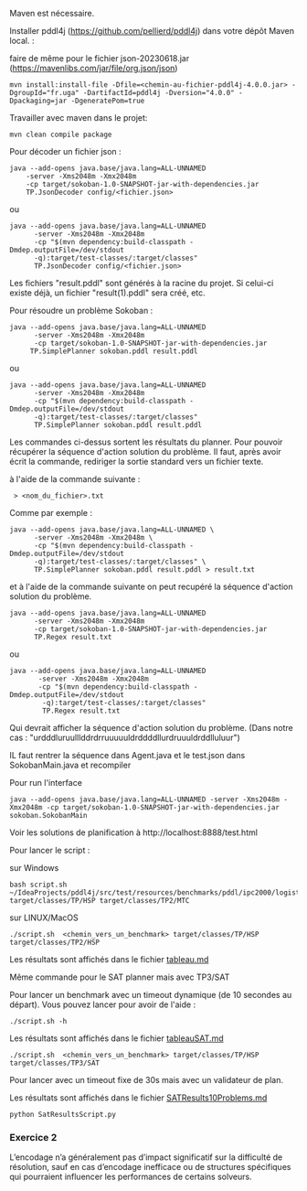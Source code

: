 Maven est nécessaire.

Installer pddl4j (https://github.com/pellierd/pddl4j) dans votre dépôt Maven local. :

faire de même pour le fichier json-20230618.jar (https://mavenlibs.com/jar/file/org.json/json)

```
mvn install:install-file -Dfile=<chemin-au-fichier-pddl4j-4.0.0.jar> -DgroupId="fr.uga" -DartifactId=pddl4j -Dversion="4.0.0" -Dpackaging=jar -DgeneratePom=true
 ```

Travailler avec maven dans le projet:

```
mvn clean compile package
```

Pour décoder un fichier json :

```
java --add-opens java.base/java.lang=ALL-UNNAMED 
    -server -Xms2048m -Xmx2048m 
    -cp target/sokoban-1.0-SNAPSHOT-jar-with-dependencies.jar 
    TP.JsonDecoder config/<fichier.json>  

```

ou

```
java --add-opens java.base/java.lang=ALL-UNNAMED
      -server -Xms2048m -Xmx2048m 
      -cp "$(mvn dependency:build-classpath -Dmdep.outputFile=/dev/stdout 
      -q):target/test-classes/:target/classes" 
      TP.JsonDecoder config/<fichier.json>
```

Les fichiers "result.pddl" sont générés à la racine du projet.
Si celui-ci existe déjà, un fichier "result(1).pddl" sera créé, etc.

Pour résoudre un problème Sokoban :

```
java --add-opens java.base/java.lang=ALL-UNNAMED 
      -server -Xms2048m -Xmx2048m 
      -cp target/sokoban-1.0-SNAPSHOT-jar-with-dependencies.jar 
     TP.SimplePlanner sokoban.pddl result.pddl 
```

ou

```
java --add-opens java.base/java.lang=ALL-UNNAMED 
      -server -Xms2048m -Xmx2048m 
      -cp "$(mvn dependency:build-classpath -Dmdep.outputFile=/dev/stdout 
      -q):target/test-classes/:target/classes" 
      TP.SimplePlanner sokoban.pddl result.pddl 
```

Les commandes ci-dessus sortent les résultats du planner.
Pour pouvoir récupérer la séquence d'action solution du problème.
Il faut, après avoir écrit la commande, rediriger la sortie standard vers un fichier texte.

à l'aide de la commande suivante :

```
 > <nom_du_fichier>.txt
```

Comme par exemple :

```
java --add-opens java.base/java.lang=ALL-UNNAMED \
      -server -Xms2048m -Xmx2048m \
      -cp "$(mvn dependency:build-classpath -Dmdep.outputFile=/dev/stdout 
      -q):target/test-classes/:target/classes" \
      TP.SimplePlanner sokoban.pddl result.pddl > result.txt
```

et à l'aide de la commande suivante on peut recupéré la séquence d'action solution du problème.

```
java --add-opens java.base/java.lang=ALL-UNNAMED 
      -server -Xms2048m -Xmx2048m 
      -cp target/sokoban-1.0-SNAPSHOT-jar-with-dependencies.jar 
      TP.Regex result.txt
```

ou

```
java --add-opens java.base/java.lang=ALL-UNNAMED
       -server -Xms2048m -Xmx2048m
       -cp "$(mvn dependency:build-classpath -Dmdep.outputFile=/dev/stdout
        -q):target/test-classes/:target/classes"   
        TP.Regex result.txt
```

Qui devrait afficher la séquence d'action solution du problème.
(Dans notre cas : "urdddluruulllddrdrruuuuuldrddddllurdruuuldrddlluluur")

IL faut rentrer la séquence dans Agent.java et le test.json dans SokobanMain.java et recompiler

Pour run l'interface

```
java --add-opens java.base/java.lang=ALL-UNNAMED -server -Xms2048m -Xmx2048m -cp target/sokoban-1.0-SNAPSHOT-jar-with-dependencies.jar sokoban.SokobanMain
```

Voir les solutions de planification à http://localhost:8888/test.html

Pour lancer le script :

sur Windows

```
bash script.sh ~/IdeaProjects/pddl4j/src/test/resources/benchmarks/pddl/ipc2000/logistics target/classes/TP/HSP target/classes/TP2/MTC
```

sur LINUX/MacOS

```
./script.sh  <chemin_vers_un_benchmark> target/classes/TP/HSP target/classes/TP2/HSP
```

Les résultats sont affichés dans le fichier [tableau.md](tableau.md)

Même commande pour le SAT planner mais avec TP3/SAT

Pour lancer un benchmark avec un timeout dynamique (de 10 secondes au départ).
Vous pouvez lancer pour avoir de l'aide :

```
./script.sh -h
```

Les résultats sont affichés dans le fichier [tableauSAT.md](tableauSAT.md)

```
./script.sh  <chemin_vers_un_benchmark> target/classes/TP/HSP target/classes/TP3/SAT
```

Pour lancer avec un timeout fixe de 30s mais avec un validateur de plan.

Les résultats sont affichés dans le fichier [SATResults10Problems.md](SATResults10Problems.md)

```
python SatResultsScript.py
```

### Exercice 2

L’encodage n’a généralement pas d’impact significatif sur la difficulté de résolution, sauf en cas d’encodage inefficace
ou de structures spécifiques qui pourraient influencer les performances de certains solveurs.

